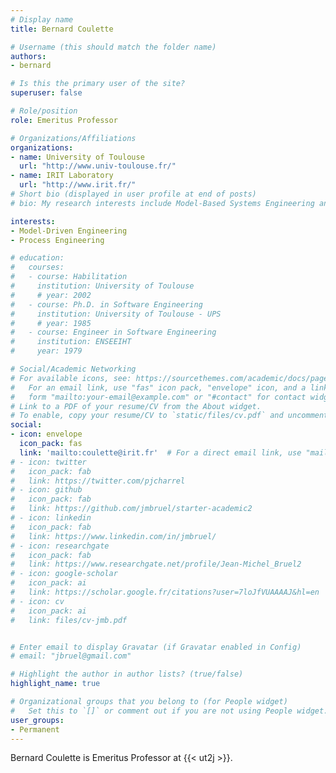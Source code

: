 ```yaml
---
# Display name
title: Bernard Coulette

# Username (this should match the folder name)
authors:
- bernard

# Is this the primary user of the site?
superuser: false

# Role/position
role: Emeritus Professor

# Organizations/Affiliations
organizations:
- name: University of Toulouse
  url: "http://www.univ-toulouse.fr/"
- name: IRIT Laboratory
  url: "http://www.irit.fr/"
# Short bio (displayed in user profile at end of posts)
# bio: My research interests include Model-Based Systems Engineering and Requirements Engineering.

interests:
- Model-Driven Engineering
- Process Engineering

# education:
#   courses:
#   - course: Habilitation
#     institution: University of Toulouse
#     # year: 2002
#   - course: Ph.D. in Software Engineering
#     institution: University of Toulouse - UPS
#     # year: 1985
#   - course: Engineer in Software Engineering
#     institution: ENSEEIHT
#     year: 1979

# Social/Academic Networking
# For available icons, see: https://sourcethemes.com/academic/docs/page-builder/#icons
#   For an email link, use "fas" icon pack, "envelope" icon, and a link in the
#   form "mailto:your-email@example.com" or "#contact" for contact widget.
# Link to a PDF of your resume/CV from the About widget.
# To enable, copy your resume/CV to `static/files/cv.pdf` and uncomment the lines below.
social:
- icon: envelope
  icon_pack: fas
  link: 'mailto:coulette@irit.fr'  # For a direct email link, use "mailto:test@example.org".
# - icon: twitter
#   icon_pack: fab
#   link: https://twitter.com/pjcharrel
# - icon: github
#   icon_pack: fab
#   link: https://github.com/jmbruel/starter-academic2
# - icon: linkedin
#   icon_pack: fab
#   link: https://www.linkedin.com/in/jmbruel/
# - icon: researchgate
#   icon_pack: fab
#   link: https://www.researchgate.net/profile/Jean-Michel_Bruel2
# - icon: google-scholar
#   icon_pack: ai
#   link: https://scholar.google.fr/citations?user=7loJfVUAAAAJ&hl=en
# - icon: cv
#   icon_pack: ai
#   link: files/cv-jmb.pdf


# Enter email to display Gravatar (if Gravatar enabled in Config)
# email: "jbruel@gmail.com"

# Highlight the author in author lists? (true/false)
highlight_name: true

# Organizational groups that you belong to (for People widget)
#   Set this to `[]` or comment out if you are not using People widget.
user_groups:
- Permanent
---
```


Bernard Coulette is Emeritus Professor at {{< ut2j >}}.
